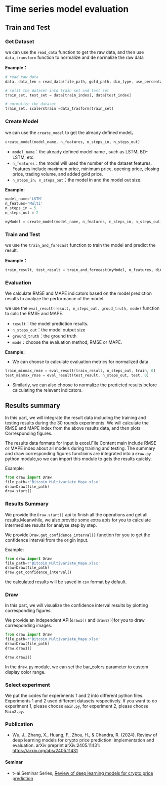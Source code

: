 # Time series model evaluation

## Train and Test

### Get Dataset

we can use the `read_data` function to get the raw data, and then use `data_transform` function to normalize and de normalize the raw data

**Example：**

```python
# read raw data
data, data_len = read_data(file_path, gold_path, dim_type, use_percentage)

# split the dataset into train set and test set
train_set, test_set = data[train_index], data[test_index]

# normalize the dataset
train_set, scalerstrain =data_trasform(train_set)
```





### Create Model

we can use the `create_model` to get the already defined model。

`create_model(model_name, n_features, n_steps_in, n_steps_out)`

* `model_name`：the already defined model name , such as LSTM, BD-LSTM, etc.
* `n_features`：the model will used the number of the dataset features. Features include maximum price, minimum price, opening price, closing price, trading volume, and added gold price.
* `n_steps_in`，`n_steps_out`：the model in and the model out size.

**Example:**

```python
model_name='LSTM'
n_featues='Multi'
n_steps_in = 5 
n_steps_out = 2 

myModel = create_model(model_name, n_features, n_steps_in, n_steps_out)
```



### Train and Test

we use the `train_and_forecast` function to train the model and predict the result.

**Example：**

```python
train_result, test_result = train_and_forecast(myModel, n_features, dim_type, train_set, test_set, n_steps_in,n_steps_out, epochs)
```





### Evaluation

We calculate RMSE and MAPE indicators based on the model prediction results to analyze the performance of the model.



we use the `eval_result(result, n_steps_out, groud_truth, mode)` function to calc the RMSE and MAPE.

* `result`：the model prediction results.
* `n_steps_out`：the model output size
* `ground_truth`：the ground truth
* `mode`：choose the evaluation method, RMSE or MAPE.



**Example:**

* We can choose to calculate evaluation metrics for normalized data

```python
train_minmax_rmse = eval_result(train_result, n_steps_out, train, 0)
test_minmax_rmse = eval_result(test_result, n_steps_out, test, 0)
```



* Similarly, we can also choose to normalize the predicted results before calculating the relevant indicators.

## Results summary
In this part, we will integrate the result data including the training and testing results during the 30 rounds experiments.
We will calculate the RMSE and MAPE index from the above results data, and then plots Corresponding figures.


The results data formate for input is excel.File Content main include RMSE or MAPE index about all models during training and testing.
The summary and draw corresponding figures functioins are integrated into a `draw.py` python module,so we can import this module to gets the results quickly.


Example:
```python
from draw import Draw
file_path=r'Bitcoin_Multivariate_Mape.xlsx'
draw=Draw(file_path)
draw.start()
```

### Results Summary
We provide the `Draw.start()` api to finish all the operations and get all results.Meanwhile, we also provide some 
extra apis for you to calculate intermediate results for analyse step by step.


We provide `Draw.get_confidence_interval()` function for you to get the confidence interval from the origin input.


Example:
```python
from draw import Draw
file_path=r'Bitcoin_Multivariate_Mape.xlsx'
draw=Draw(file_path)
draw.get_confidence_interval()
```

the calculated results will be saved in `csv` format by default.



### Draw
In this part, we will visualize the confidence interval results by plotting corresponding figures.


We provide an independent API(`draw1()` and `draw2()`)for you to draw corresponding images.

```python
from draw import Draw
file_path=r'Bitcoin_Multivariate_Mape.xlsx'
draw=Draw(file_path)
draw.draw1()

draw.draw2()

```
In the `draw.py` module, we can set the bar_colors parameter to custom display color range.

### Select experiment
We put the codes for experiments 1 and 2 into different python files. Experiments 1 and 2 used different datasets respectively. 
If you want to do experiment 1, please choose `main.py`, for experiment 2, please choose `Main2.py`.

### Publication 

* Wu, J., Zhang, X., Huang, F., Zhou, H., & Chandra, R. (2024). Review of deep learning models for crypto price prediction: implementation and evaluation. arXiv preprint arXiv:2405.11431: https://arxiv.org/abs/2405.11431

#### Seminar
* t~ai Seminar Series, [Review of deep learning models for crypto price prediction](https://youtu.be/KlkK6wnTqXQ)








